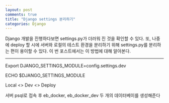 ```yaml
---
layout: post
comments: true
title: "Django settings 분리하기"
categories: Django
---
```


Django 개발을 진행하다보면 settings.py가 더러워 진 것을 확인할 수 있다. 또, 나중에 deploy 할 시에 서버와 로컬의 테스트 환경을 분리하기 위해 settings.py를 분리하는 편이 용이할 수 있다. 이 번 포스트에서는 이 방법에 대해 알아본다.

---

Export DJANGO_SETTINGS_MODULE=config.settings.dev

ECHO $DJANGO_SETTINGS_MODULE



Local <> Dev <> Deploy



서버 psql로 접속 후 eb_docker, eb_docker_dev 두 개의 데이터베이를 생성해준다

